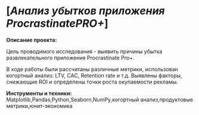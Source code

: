 # [*Анализ убытков приложения ProcrastinatePRO+*]
**Описание проекта:**

Цель проводимого исследования - выявить причины убытка развлекательного приложения Procrastinate Pro+.

В ходе работы были рассчитаны различные метрики, использован когортный анализ: LTV, CAC, Retention rate и т.д. Выявлены факторы, снижающие ROI и определены точки роста окупаемости рекламы.

**Инструменты и техники:**
Matplotlib,Pandas,Python,Seaborn,NumPy,когортный анализ,продуктовые метрики,юнит-экономика






